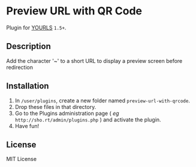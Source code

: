 Preview URL with QR Code
====================

Plugin for [YOURLS](http://yourls.org) `1.5+`. 

Description
-----------
Add the character '~' to a short URL to display a preview screen before redirection

Installation
------------
1. In `/user/plugins`, create a new folder named `preview-url-with-qrcode`.
2. Drop these files in that directory.
3. Go to the Plugins administration page ( *eg* `http://sho.rt/admin/plugins.php` ) and activate the plugin.
4. Have fun!

License
-------
MIT License
